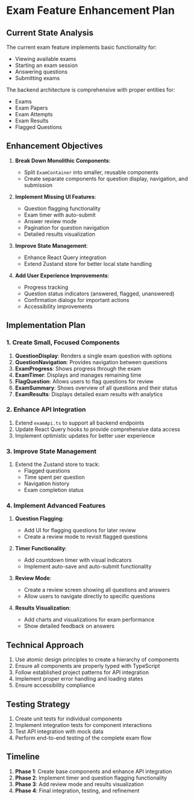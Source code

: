 # Exam Feature Enhancement Plan

## Current State Analysis

The current exam feature implements basic functionality for:
- Viewing available exams
- Starting an exam session
- Answering questions
- Submitting exams

The backend architecture is comprehensive with proper entities for:
- Exams
- Exam Papers
- Exam Attempts
- Exam Results
- Flagged Questions

## Enhancement Objectives

1. **Break Down Monolithic Components**:
   - Split `ExamContainer` into smaller, reusable components
   - Create separate components for question display, navigation, and submission

2. **Implement Missing UI Features**:
   - Question flagging functionality
   - Exam timer with auto-submit
   - Answer review mode
   - Pagination for question navigation
   - Detailed results visualization

3. **Improve State Management**:
   - Enhance React Query integration
   - Extend Zustand store for better local state handling

4. **Add User Experience Improvements**:
   - Progress tracking
   - Question status indicators (answered, flagged, unanswered)
   - Confirmation dialogs for important actions
   - Accessibility improvements

## Implementation Plan

### 1. Create Small, Focused Components

1. **QuestionDisplay**: Renders a single exam question with options
2. **QuestionNavigation**: Provides navigation between questions
3. **ExamProgress**: Shows progress through the exam
4. **ExamTimer**: Displays and manages remaining time
5. **FlagQuestion**: Allows users to flag questions for review
6. **ExamSummary**: Shows overview of all questions and their status
7. **ExamResults**: Displays detailed exam results with analytics

### 2. Enhance API Integration

1. Extend `examApi.ts` to support all backend endpoints
2. Update React Query hooks to provide comprehensive data access
3. Implement optimistic updates for better user experience

### 3. Improve State Management

1. Extend the Zustand store to track:
   - Flagged questions
   - Time spent per question
   - Navigation history
   - Exam completion status

### 4. Implement Advanced Features

1. **Question Flagging**:
   - Add UI for flagging questions for later review
   - Create a review mode to revisit flagged questions

2. **Timer Functionality**:
   - Add countdown timer with visual indicators
   - Implement auto-save and auto-submit functionality

3. **Review Mode**:
   - Create a review screen showing all questions and answers
   - Allow users to navigate directly to specific questions

4. **Results Visualization**:
   - Add charts and visualizations for exam performance
   - Show detailed feedback on answers

## Technical Approach

1. Use atomic design principles to create a hierarchy of components
2. Ensure all components are properly typed with TypeScript
3. Follow established project patterns for API integration
4. Implement proper error handling and loading states
5. Ensure accessibility compliance

## Testing Strategy

1. Create unit tests for individual components
2. Implement integration tests for component interactions
3. Test API integration with mock data
4. Perform end-to-end testing of the complete exam flow

## Timeline

1. **Phase 1**: Create base components and enhance API integration
2. **Phase 2**: Implement timer and question flagging functionality
3. **Phase 3**: Add review mode and results visualization
4. **Phase 4**: Final integration, testing, and refinement
